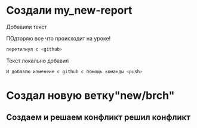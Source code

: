 # Создали my_new-report

Добавили текст 

ПОдторяю все что происходит на уроке!

```sh
перетилнул с <github> 
```

Текст локально добавил 
```sh
И добавлю изменеие с github с помощь команды <push>
```

# Создал новую ветку"new/brch"

## Coздаем и решаем конфликт решил конфликт 

